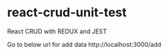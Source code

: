 # react-crud-unit-test
React CRUD with REDUX and JEST

Go to below url for add data 
http://localhost:3000/add 

